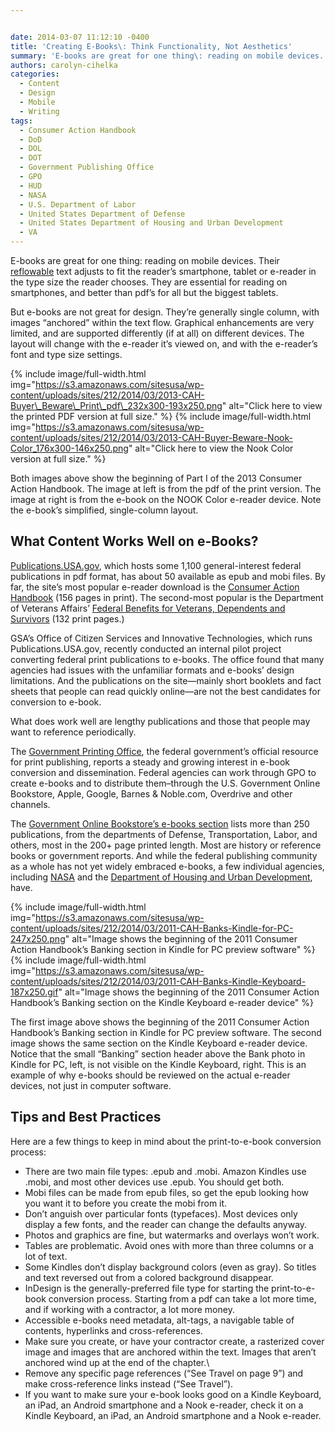 ```yaml
---


date: 2014-03-07 11:12:10 -0400
title: 'Creating E-Books\: Think Functionality, Not Aesthetics'
summary: 'E-books are great for one thing\: reading on mobile devices. Their reflowable text adjusts to fit the reader&rsquo;s smartphone, tablet or e-reader in the type size the reader chooses. They are essential for reading on smartphones, and better than pdf&rsquo;s for all but the biggest tablets. But e-books are not great for design. They&rsquo;re generally'
authors: carolyn-cihelka
categories:
  - Content
  - Design
  - Mobile
  - Writing
tags:
  - Consumer Action Handbook
  - DoD
  - DOL
  - DOT
  - Government Publishing Office
  - GPO
  - HUD
  - NASA
  - U.S. Department of Labor
  - United States Department of Defense
  - United States Department of Housing and Urban Development
  - VA
---
```


E-books are great for one thing: reading on mobile devices. Their [reflowable](http://www.google.com/url?q=http%3A%2F%2Fen.wikipedia.org%2Fwiki%2FReflowable_document&sa=D&sntz=1&usg=AFQjCNGHPbuxl9TzOwMhiP_xOxKNlK84GA) text adjusts to fit the reader’s smartphone, tablet or e-reader in the type size the reader chooses. They are essential for reading on smartphones, and better than pdf’s for all but the biggest tablets.

But e-books are not great for design. They’re generally single column, with images “anchored” within the text flow. Graphical enhancements are very limited, and are supported differently (if at all) on different devices. The layout will change with the e-reader it’s viewed on, and with the e-reader’s font and type size settings.

{% include image/full-width.html img="https://s3.amazonaws.com/sitesusa/wp-content/uploads/sites/212/2014/03/2013-CAH-Buyer\_Beware\_Print\_pdf\_232x300-193x250.png" alt="Click here to view the printed PDF version at full size." %}
       {% include image/full-width.html img="https://s3.amazonaws.com/sitesusa/wp-content/uploads/sites/212/2014/03/2013-CAH-Buyer-Beware-Nook-Color_176x300-146x250.png" alt="Click here to view the Nook Color version at full size." %}


Both images above show the beginning of Part I of the 2013 Consumer Action Handbook. The image at left is from the pdf of the print version. The image at right is from the e-book on the NOOK Color e-reader device. Note the e-book’s simplified, single-column layout.

## What Content Works Well on e-Books?

[Publications.USA.gov](http://www.google.com/url?q=http%3A%2F%2Fwww.publications.usa.gov%2F&sa=D&sntz=1&usg=AFQjCNFapaur1_bJRI_xWQ7qwtShxBG3dw), which hosts some 1,100 general-interest federal publications in pdf format, has about 50 available as epub and mobi files. By far, the site’s most popular e-reader download is the [Consumer Action Handbook](http://www.google.com/url?q=http%3A%2F%2Fpublications.usa.gov%2FUSAPubs.php%3FPubID%3D5131&sa=D&sntz=1&usg=AFQjCNHKcg5jRckSvFQCWTGtG8taDUGElg) (156 pages in print). The second-most popular is the Department of Veterans Affairs&#8217; [Federal Benefits for Veterans, Dependents and Survivors](http://www.google.com/url?q=http%3A%2F%2Fpublications.usa.gov%2FUSAPubs.php%3FPubID%3D1050&sa=D&sntz=1&usg=AFQjCNFUdoY4IR_O-ywryQUQwCEaFeGyfg) (132 print pages.)

GSA’s Office of Citizen Services and Innovative Technologies, which runs Publications.USA.gov, recently conducted an internal pilot project converting federal print publications to e-books. The office found that many agencies had issues with the unfamiliar formats and e-books’ design limitations. And the publications on the site—mainly short booklets and fact sheets that people can read quickly online—are not the best candidates for conversion to e-book.

What does work well are lengthy publications and those that people may want to reference periodically.

The [Government Printing Office](http://www.gpo.gov/), the federal government’s official resource for print publishing, reports a steady and growing interest in e-book conversion and dissemination. Federal agencies can work through GPO to create e-books and to distribute them&#8211;through the U.S. Government Online Bookstore, Apple, Google, Barnes & Noble.com, Overdrive and other channels.

The [Government Online Bookstore’s e-books section](http://bookstore.gpo.gov/ebooks) lists more than 250 publications, from the departments of Defense, Transportation, Labor, and others, most in the 200+ page printed length. Most are history or reference books or government reports. And while the federal publishing community as a whole has not yet widely embraced e-books, a few individual agencies, including [NASA](http://www.nasa.gov/connect/ebooks/index.html) and the [Department of Housing and Urban Development](http://www.huduser.org/portal/eBookStore.html), have.

{% include image/full-width.html img="https://s3.amazonaws.com/sitesusa/wp-content/uploads/sites/212/2014/03/2011-CAH-Banks-Kindle-for-PC-247x250.png" alt="Image shows the beginning of the 2011 Consumer Action Handbook’s Banking section in Kindle for PC preview software" %}
       {% include image/full-width.html img="https://s3.amazonaws.com/sitesusa/wp-content/uploads/sites/212/2014/03/2011-CAH-Banks-Kindle-Keyboard-187x250.gif" alt="Image shows the beginning of the 2011 Consumer Action Handbook’s Banking section on the Kindle Keyboard e-reader device" %}

  
The first image above shows the beginning of the 2011 Consumer Action Handbook’s Banking section in Kindle for PC preview software. The second image shows the same section on the Kindle Keyboard e-reader device. Notice that the small “Banking” section header above the Bank photo in Kindle for PC, left, is not visible on the Kindle Keyboard, right. This is an example of why e-books should be reviewed on the actual e-reader devices, not just in computer software.

## Tips and Best Practices

Here are a few things to keep in mind about the print-to-e-book conversion process:

  * There are two main file types: .epub and .mobi. Amazon Kindles use .mobi, and most other devices use .epub. You should get both.
  * Mobi files can be made from epub files, so get the epub looking how you want it to before you create the mobi from it.
  * Don’t anguish over particular fonts (typefaces). Most devices only display a few fonts, and the reader can change the defaults anyway.
  * Photos and graphics are fine, but watermarks and overlays won’t work.
  * Tables are problematic. Avoid ones with more than three columns or a lot of text.
  * Some Kindles don’t display background colors (even as gray). So titles and text reversed out from a colored background disappear.
  * InDesign is the generally-preferred file type for starting the print-to-e-book conversion process. Starting from a pdf can take a lot more time, and if working with a contractor, a lot more money.
  * Accessible e-books need metadata, alt-tags, a navigable table of contents, hyperlinks and cross-references.
  * Make sure you create, or have your contractor create, a rasterized cover image and images that are anchored within the text. Images that aren’t anchored wind up at the end of the chapter.\
  * Remove any specific page references (“See Travel on page 9”) and make cross-reference links instead (“See Travel”).
  * If you want to make sure your e-book looks good on a Kindle Keyboard, an iPad, an Android smartphone and a Nook e-reader, check it on a Kindle Keyboard, an iPad, an Android smartphone and a Nook e-reader.
